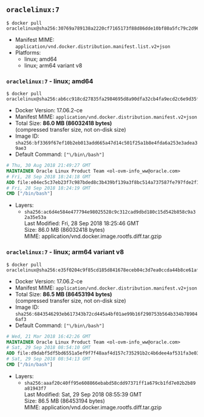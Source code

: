 ## `oraclelinux:7`

```console
$ docker pull oraclelinux@sha256:30769a789138a2220cf7165173f88d86dde10bf80a5fc79c2d9617f99936d91d
```

-	Manifest MIME: `application/vnd.docker.distribution.manifest.list.v2+json`
-	Platforms:
	-	linux; amd64
	-	linux; arm64 variant v8

### `oraclelinux:7` - linux; amd64

```console
$ docker pull oraclelinux@sha256:ab6cc918cd27835fa2984695d8a90dfa32cb4fa9ecd2c6e9d35f233470de5b2c
```

-	Docker Version: 17.06.2-ce
-	Manifest MIME: `application/vnd.docker.distribution.manifest.v2+json`
-	Total Size: **86.0 MB (86032418 bytes)**  
	(compressed transfer size, not on-disk size)
-	Image ID: `sha256:bf3369f67ef10b2eb013add665a47d14c501f25a1b8e4fda6a253e3adea39ae3`
-	Default Command: `["\/bin\/bash"]`

```dockerfile
# Thu, 30 Aug 2018 21:49:27 GMT
MAINTAINER Oracle Linux Product Team <ol-ovm-info_ww@oracle.com>
# Fri, 28 Sep 2018 18:24:18 GMT
ADD file:e04ec5c37eb23f7c987bded8c3b439bf139a3f8bc514a737587fe797fde2f135 in / 
# Fri, 28 Sep 2018 18:24:19 GMT
CMD ["/bin/bash"]
```

-	Layers:
	-	`sha256:ac6d4e584e477794e98025528c9c312cad9dbd180c15d542b858c9a32a35e53a`  
		Last Modified: Fri, 28 Sep 2018 18:25:46 GMT  
		Size: 86.0 MB (86032418 bytes)  
		MIME: application/vnd.docker.image.rootfs.diff.tar.gzip

### `oraclelinux:7` - linux; arm64 variant v8

```console
$ docker pull oraclelinux@sha256:e35f0204c9f85cd185d841678eceb04c3d7ea0ccda44b8ce61afcb29a75c76ff
```

-	Docker Version: 17.06.2-ce
-	Manifest MIME: `application/vnd.docker.distribution.manifest.v2+json`
-	Total Size: **86.5 MB (86453194 bytes)**  
	(compressed transfer size, not on-disk size)
-	Image ID: `sha256:6843546293eb617343b72cd445a4bf01ae99b16f290753b564b334b789046af3`
-	Default Command: `["\/bin\/bash"]`

```dockerfile
# Wed, 21 Mar 2018 16:42:26 GMT
MAINTAINER Oracle Linux Product Team <ol-ovm-info_ww@oracle.com>
# Sat, 29 Sep 2018 08:54:10 GMT
ADD file:d9dabf5df5bd6551a5ef9f7f48aaf4d157c735291b2c4b6dee4af531fa3e0373 in / 
# Sat, 29 Sep 2018 08:54:13 GMT
CMD ["/bin/bash"]
```

-	Layers:
	-	`sha256:aaaf20c40ff95e608866ebabd58cdd97371ff1a679cb1fd7e02b2b89a81943f7`  
		Last Modified: Sat, 29 Sep 2018 08:55:39 GMT  
		Size: 86.5 MB (86453194 bytes)  
		MIME: application/vnd.docker.image.rootfs.diff.tar.gzip
